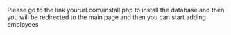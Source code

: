 Please go to the link yoururl.com/install.php to install the database and then you will be redirected to the main page and then you can start adding employees